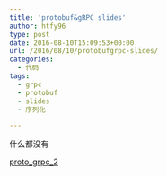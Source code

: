 ```yaml
---
title: 'protobuf&gRPC slides'
author: htfy96
type: post
date: 2016-08-10T15:09:53+00:00
url: /2016/08/10/protobufgrpc-slides/
categories:
  - 代码
tags:
  - grpc
  - protobuf
  - slides
  - 序列化

---
```

什么都没有

[proto\_grpc\_2][1]

 [1]: https://b.intmainreturn0.com/wp-content/uploads/2016/08/proto_grpc_2.pdf